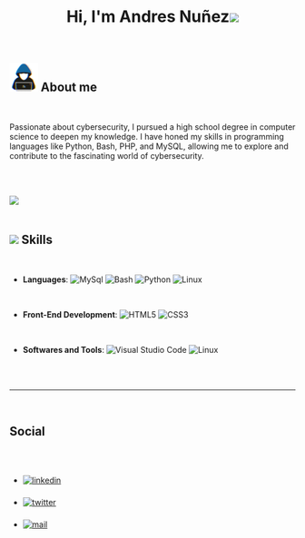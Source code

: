 <h1 align="center"><b>Hi, I'm Andres Nuñez</b><img src="https://media.giphy.com/media/hvRJCLFzcasrR4ia7z/giphy.gif" width="35"></h1>

<br>

## <picture><img src="https://github.com/0xAbdulKhalid/0xAbdulKhalid/raw/main/assets/mdImages/about_me.gif" width="50px"></picture> **About me**


<br>

Passionate about cybersecurity, I pursued a high school degree in computer science to deepen my knowledge. I have honed my skills in programming languages like Python, Bash, PHP, and MySQL, allowing me to explore and contribute to the fascinating world of cybersecurity.

<br><br>

<img src="https://user-images.githubusercontent.com/73097560/115834477-dbab4500-a447-11eb-908a-139a6edaec5c.gif"><br><br>

## <img src="https://media2.giphy.com/media/QssGEmpkyEOhBCb7e1/giphy.gif?cid=ecf05e47a0n3gi1bfqntqmob8g9aid1oyj2wr3ds3mg700bl&rid=giphy.gif" width="25"><b> Skills</b>
<br>

<p align="center">

- **Languages**:
  ![MySql](https://img.shields.io/badge/MySQL-00000F?style=for-the-badge&logo=mysql&logoColor=white)
  ![Bash](https://img.shields.io/badge/Shell_Script-121011?style=for-the-badge&logo=gnu-bash&logoColor=white)
  ![Python](https://img.shields.io/badge/Python%20-%2314354C.svg?style=for-the-badge&logo=python&logoColor=white)
  ![Linux](https://img.shields.io/badge/Linux-FCC624?style=for-the-badge&logo=linux&logoColor=black)

<br>   
    
- **Front-End Development**:
  ![HTML5](https://img.shields.io/badge/HTML5%20-%23E34F26.svg?style=for-the-badge&logo=html5&logoColor=white)
  ![CSS3](https://img.shields.io/badge/CSS%20-%231572B6.svg?style=for-the-badge&logo=css3&logoColor=white)

<br>

- **Softwares and Tools**:
  ![Visual Studio Code](https://img.shields.io/badge/Visual%20Studio%20Code-0078d7.svg?style=for-the-badge&logo=visual-studio-code&logoColor=white)
  ![Linux](https://img.shields.io/badge/Linux-FCC624?style=for-the-badge&logo=linux&logoColor=black) 

</p>

<br>
<br>

-----

<br>

## <b> Social</b>
<br>
<div align='left'>

<br>
<div align='left'>

<ul>

<li>
  <a href="https://www.linkedin.com/in/andres-nunez-581a28286/" target="_blank">
    <img src="https://img.shields.io/badge/linkedin:  Andres Nuñez-%2300acee.svg?color=405DE6&style=for-the-badge&logo=linkedin&logoColor=white" alt="linkedin" style="margin-bottom: 5px;"/>
  </a>
</li>

<br>

<li>
  <a href="https://x.com/Andresnuneez18" target="_blank">
    <img src="https://img.shields.io/badge/twitter:  Andresnuneez18-%2300acee.svg?color=1DA1F2&style=for-the-badge&logo=twitter&logoColor=white" alt="twitter" style="margin-bottom: 5px;"/>
  </a>
</li>

<br>

<li>
  <a href="mailto:andres.nuneez18@gmail.com" target="_blank">
    <img src="https://img.shields.io/badge/gmail:  andres.nuneez18@gmail.com-%23EA4335.svg?style=for-the-badge&logo=gmail&logoColor=white" alt="mail" style="margin-bottom: 5px;" />
  </a>
</li>
	
</ul>
</div>

